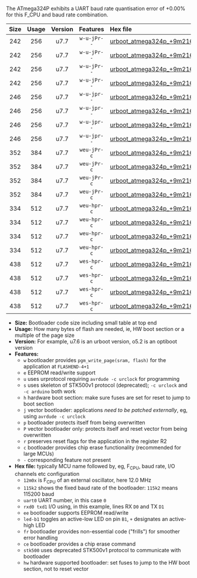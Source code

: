 The ATmega324P exhibits a UART baud rate quantisation error of +0.00% for this F_CPU and baud rate combination.

|Size|Usage|Version|Features|Hex file|
|:-:|:-:|:-:|:-:|:--|
|242|256|u7.7|`w-u-jPr--`|[urboot_atmega324p_+9m216x_++76k8_uart0_rxd0_txd1_led+b0.hex](https://raw.githubusercontent.com/stefanrueger/urboot.hex/main/cores/mightycore/atmega324p/external_oscillator/fcpu_+9m216x/br_++76k8/urboot_atmega324p_+9m216x_++76k8_uart0_rxd0_txd1_led+b0.hex)|
|242|256|u7.7|`w-u-jPr--`|[urboot_atmega324p_+9m216x_++76k8_uart0_rxd0_txd1_led+b7.hex](https://raw.githubusercontent.com/stefanrueger/urboot.hex/main/cores/mightycore/atmega324p/external_oscillator/fcpu_+9m216x/br_++76k8/urboot_atmega324p_+9m216x_++76k8_uart0_rxd0_txd1_led+b7.hex)|
|242|256|u7.7|`w-u-jPr--`|[urboot_atmega324p_+9m216x_++76k8_uart1_rxd2_txd3_led+b0.hex](https://raw.githubusercontent.com/stefanrueger/urboot.hex/main/cores/mightycore/atmega324p/external_oscillator/fcpu_+9m216x/br_++76k8/urboot_atmega324p_+9m216x_++76k8_uart1_rxd2_txd3_led+b0.hex)|
|242|256|u7.7|`w-u-jPr--`|[urboot_atmega324p_+9m216x_++76k8_uart1_rxd2_txd3_led+b7.hex](https://raw.githubusercontent.com/stefanrueger/urboot.hex/main/cores/mightycore/atmega324p/external_oscillator/fcpu_+9m216x/br_++76k8/urboot_atmega324p_+9m216x_++76k8_uart1_rxd2_txd3_led+b7.hex)|
|246|256|u7.7|`w-u-jpr--`|[urboot_atmega324p_+9m216x_++76k8_uart0_rxd0_txd1_led+b0_fr.hex](https://raw.githubusercontent.com/stefanrueger/urboot.hex/main/cores/mightycore/atmega324p/external_oscillator/fcpu_+9m216x/br_++76k8/urboot_atmega324p_+9m216x_++76k8_uart0_rxd0_txd1_led+b0_fr.hex)|
|246|256|u7.7|`w-u-jpr--`|[urboot_atmega324p_+9m216x_++76k8_uart0_rxd0_txd1_led+b7_fr.hex](https://raw.githubusercontent.com/stefanrueger/urboot.hex/main/cores/mightycore/atmega324p/external_oscillator/fcpu_+9m216x/br_++76k8/urboot_atmega324p_+9m216x_++76k8_uart0_rxd0_txd1_led+b7_fr.hex)|
|246|256|u7.7|`w-u-jpr--`|[urboot_atmega324p_+9m216x_++76k8_uart1_rxd2_txd3_led+b0_fr.hex](https://raw.githubusercontent.com/stefanrueger/urboot.hex/main/cores/mightycore/atmega324p/external_oscillator/fcpu_+9m216x/br_++76k8/urboot_atmega324p_+9m216x_++76k8_uart1_rxd2_txd3_led+b0_fr.hex)|
|246|256|u7.7|`w-u-jpr--`|[urboot_atmega324p_+9m216x_++76k8_uart1_rxd2_txd3_led+b7_fr.hex](https://raw.githubusercontent.com/stefanrueger/urboot.hex/main/cores/mightycore/atmega324p/external_oscillator/fcpu_+9m216x/br_++76k8/urboot_atmega324p_+9m216x_++76k8_uart1_rxd2_txd3_led+b7_fr.hex)|
|352|384|u7.7|`weu-jPr-c`|[urboot_atmega324p_+9m216x_++76k8_uart0_rxd0_txd1_ee_led+b0_fr_ce.hex](https://raw.githubusercontent.com/stefanrueger/urboot.hex/main/cores/mightycore/atmega324p/external_oscillator/fcpu_+9m216x/br_++76k8/urboot_atmega324p_+9m216x_++76k8_uart0_rxd0_txd1_ee_led+b0_fr_ce.hex)|
|352|384|u7.7|`weu-jPr-c`|[urboot_atmega324p_+9m216x_++76k8_uart0_rxd0_txd1_ee_led+b7_fr_ce.hex](https://raw.githubusercontent.com/stefanrueger/urboot.hex/main/cores/mightycore/atmega324p/external_oscillator/fcpu_+9m216x/br_++76k8/urboot_atmega324p_+9m216x_++76k8_uart0_rxd0_txd1_ee_led+b7_fr_ce.hex)|
|352|384|u7.7|`weu-jPr-c`|[urboot_atmega324p_+9m216x_++76k8_uart1_rxd2_txd3_ee_led+b0_fr_ce.hex](https://raw.githubusercontent.com/stefanrueger/urboot.hex/main/cores/mightycore/atmega324p/external_oscillator/fcpu_+9m216x/br_++76k8/urboot_atmega324p_+9m216x_++76k8_uart1_rxd2_txd3_ee_led+b0_fr_ce.hex)|
|352|384|u7.7|`weu-jPr-c`|[urboot_atmega324p_+9m216x_++76k8_uart1_rxd2_txd3_ee_led+b7_fr_ce.hex](https://raw.githubusercontent.com/stefanrueger/urboot.hex/main/cores/mightycore/atmega324p/external_oscillator/fcpu_+9m216x/br_++76k8/urboot_atmega324p_+9m216x_++76k8_uart1_rxd2_txd3_ee_led+b7_fr_ce.hex)|
|334|512|u7.7|`weu-hpr-c`|[urboot_atmega324p_+9m216x_++76k8_uart0_rxd0_txd1_ee_led+b0_fr_ce_hw.hex](https://raw.githubusercontent.com/stefanrueger/urboot.hex/main/cores/mightycore/atmega324p/external_oscillator/fcpu_+9m216x/br_++76k8/urboot_atmega324p_+9m216x_++76k8_uart0_rxd0_txd1_ee_led+b0_fr_ce_hw.hex)|
|334|512|u7.7|`weu-hpr-c`|[urboot_atmega324p_+9m216x_++76k8_uart0_rxd0_txd1_ee_led+b7_fr_ce_hw.hex](https://raw.githubusercontent.com/stefanrueger/urboot.hex/main/cores/mightycore/atmega324p/external_oscillator/fcpu_+9m216x/br_++76k8/urboot_atmega324p_+9m216x_++76k8_uart0_rxd0_txd1_ee_led+b7_fr_ce_hw.hex)|
|334|512|u7.7|`weu-hpr-c`|[urboot_atmega324p_+9m216x_++76k8_uart1_rxd2_txd3_ee_led+b0_fr_ce_hw.hex](https://raw.githubusercontent.com/stefanrueger/urboot.hex/main/cores/mightycore/atmega324p/external_oscillator/fcpu_+9m216x/br_++76k8/urboot_atmega324p_+9m216x_++76k8_uart1_rxd2_txd3_ee_led+b0_fr_ce_hw.hex)|
|334|512|u7.7|`weu-hpr-c`|[urboot_atmega324p_+9m216x_++76k8_uart1_rxd2_txd3_ee_led+b7_fr_ce_hw.hex](https://raw.githubusercontent.com/stefanrueger/urboot.hex/main/cores/mightycore/atmega324p/external_oscillator/fcpu_+9m216x/br_++76k8/urboot_atmega324p_+9m216x_++76k8_uart1_rxd2_txd3_ee_led+b7_fr_ce_hw.hex)|
|438|512|u7.7|`wes-hpr-c`|[urboot_atmega324p_+9m216x_++76k8_uart0_rxd0_txd1_ee_led+b0_fr_ce_stk500_hw.hex](https://raw.githubusercontent.com/stefanrueger/urboot.hex/main/cores/mightycore/atmega324p/external_oscillator/fcpu_+9m216x/br_++76k8/urboot_atmega324p_+9m216x_++76k8_uart0_rxd0_txd1_ee_led+b0_fr_ce_stk500_hw.hex)|
|438|512|u7.7|`wes-hpr-c`|[urboot_atmega324p_+9m216x_++76k8_uart0_rxd0_txd1_ee_led+b7_fr_ce_stk500_hw.hex](https://raw.githubusercontent.com/stefanrueger/urboot.hex/main/cores/mightycore/atmega324p/external_oscillator/fcpu_+9m216x/br_++76k8/urboot_atmega324p_+9m216x_++76k8_uart0_rxd0_txd1_ee_led+b7_fr_ce_stk500_hw.hex)|
|438|512|u7.7|`wes-hpr-c`|[urboot_atmega324p_+9m216x_++76k8_uart1_rxd2_txd3_ee_led+b0_fr_ce_stk500_hw.hex](https://raw.githubusercontent.com/stefanrueger/urboot.hex/main/cores/mightycore/atmega324p/external_oscillator/fcpu_+9m216x/br_++76k8/urboot_atmega324p_+9m216x_++76k8_uart1_rxd2_txd3_ee_led+b0_fr_ce_stk500_hw.hex)|
|438|512|u7.7|`wes-hpr-c`|[urboot_atmega324p_+9m216x_++76k8_uart1_rxd2_txd3_ee_led+b7_fr_ce_stk500_hw.hex](https://raw.githubusercontent.com/stefanrueger/urboot.hex/main/cores/mightycore/atmega324p/external_oscillator/fcpu_+9m216x/br_++76k8/urboot_atmega324p_+9m216x_++76k8_uart1_rxd2_txd3_ee_led+b7_fr_ce_stk500_hw.hex)|

- **Size:** Bootloader code size including small table at top end
- **Usage:** How many bytes of flash are needed, ie, HW boot section or a multiple of the page size
- **Version:** For example, u7.6 is an urboot version, o5.2 is an optiboot version
- **Features:**
  + `w` bootloader provides `pgm_write_page(sram, flash)` for the application at `FLASHEND-4+1`
  + `e` EEPROM read/write support
  + `u` uses urprotocol requiring `avrdude -c urclock` for programming
  + `s` uses skeleton of STK500v1 protocol (deprecated); `-c urclock` and `-c arduino` both work
  + `h` hardware boot section: make sure fuses are set for reset to jump to boot section
  + `j` vector bootloader: applications *need to be patched externally*, eg, using `avrdude -c urclock`
  + `p` bootloader protects itself from being overwritten
  + `P` vector bootloader only: protects itself and reset vector from being overwritten
  + `r` preserves reset flags for the application in the register R2
  + `c` bootloader provides chip erase functionality (recommended for large MCUs)
  + `-` corresponding feature not present
- **Hex file:** typically MCU name followed by, eg, F<sub>CPU</sub>, baud rate, I/O channels etc configuration
  + `12m0x` is F<sub>CPU</sub> of an external oscillator, here 12.0 MHz
  + `115k2` shows the fixed baud rate of the bootloader: `115k2` means 115200 baud
  + `uart0` UART number, in this case `0`
  + `rxd0 txd1` I/O using, in this example, lines RX `D0` and TX `D1`
  + `ee` bootloader supports EEPROM read/write
  + `led-b1` toggles an active-low LED on pin `B1`, `+` designates an active-high LED
  + `fr` bootloader provides non-essential code ("frills") for smoother error handling
  + `ce` bootloader provides a chip erase command
  + `stk500` uses deprecated STK500v1 protocol to communicate with bootloader
  + `hw` hardware supported bootloader: set fuses to jump to the HW boot section, not to reset vector
